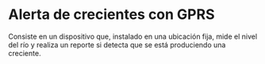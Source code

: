 # Alerta de crecientes con GPRS
 Consiste en un dispositivo que, instalado en una ubicación fija, mide el nivel del río y realiza un reporte si detecta que se está produciendo una creciente.
